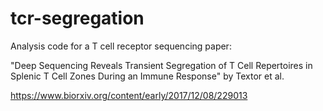 # tcr-segregation
Analysis code for a T cell receptor sequencing paper:

"Deep Sequencing Reveals Transient Segregation of T Cell Repertoires in Splenic
T Cell Zones During an Immune Response" by Textor et al.

https://www.biorxiv.org/content/early/2017/12/08/229013



